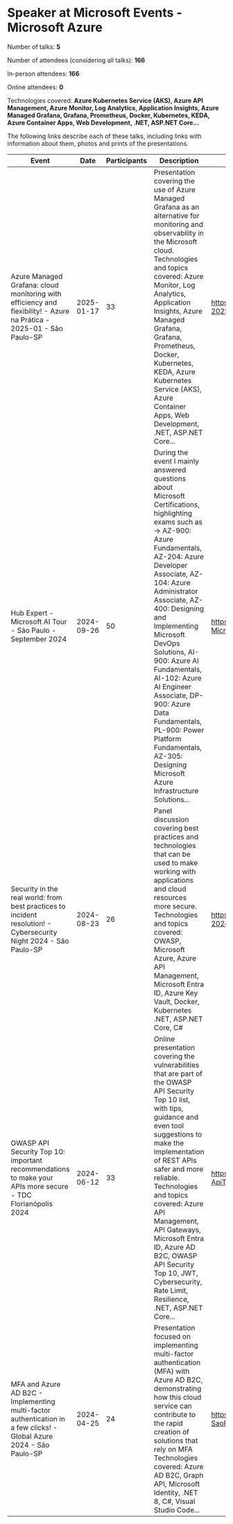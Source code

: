 # Speaker at Microsoft Events - Microsoft Azure

Number of talks: **5**

Number of attendees (considering all talks): **166**

In-person attendees: **166**

Online attendees: **0**

Technologies covered: **Azure Kubernetes Service (AKS), Azure API Management, Azure Monitor, Log Analytics, Application Insights, Azure Managed Grafana, Grafana, Prometheus, Docker, Kubernetes, KEDA, Azure Container Apps, Web Development, .NET, ASP.NET Core...**

The following links describe each of these talks, including links with information about them, photos and prints of the presentations.

| Event | Date | Participants | Description | Link | 
| ------------| ---- | ------------ | ---- | ---- |
| Azure Managed Grafana: cloud monitoring with efficiency and flexibility! - Azure na Prática - 2025-01 - São Paulo-SP | 2025-01-17 |  33 | Presentation covering the use of Azure Managed Grafana as an alternative for monitoring and observability in the Microsoft cloud.<br/>Technologies and topics covered: Azure Monitor, Log Analytics, Application Insights, Azure Managed Grafana, Grafana, Prometheus, Docker, Kubernetes, KEDA, Azure Kubernetes Service (AKS), Azure Container Apps, Web Development, .NET, ASP.NET Core... | https://github.com/azurenapratica/ANP-Meetup-2025-01 |
| Hub Expert - Microsoft AI Tour - São Paulo - September 2024 | 2024-09-26 | 50 | During the event I mainly answered questions about Microsoft Certifications, highlighting exams such as -> AZ-900: Azure Fundamentals, AZ-204: Azure Developer Associate, AZ-104: Azure Administrator Associate, AZ-400: Designing and Implementing Microsoft DevOps Solutions, AI-900: Azure AI Fundamentals, AI-102: Azure AI Engineer Associate, DP-900: Azure Data Fundamentals, PL-900: Power Platform Fundamentals, AZ-305: Designing Microsoft Azure Infrastructure Solutions... | https://github.com/renatogroffe/HubExpert-MicrosoftAITour-2024-09 |
| Security in the real world: from best practices to incident resolution! - Cybersecurity Night 2024 - São Paulo-SP | 2024-08-23 | 26 | Panel discussion covering best practices and technologies that can be used to make working with applications and cloud resources more secure.<br/>Technologies and topics covered: OWASP, Microsoft Azure, Azure API Management, Microsoft Entra ID, Azure Key Vault, Docker, Kubernetes .NET, ASP.NET Core, C# | https://github.com/DotNetSP/CybersecurityNight-2024-08 |
| OWASP API Security Top 10: important recommendations to make your APIs more secure - TDC Florianópolis 2024 | 2024-06-12 | 33 | Online presentation covering the vulnerabilities that are part of the OWASP API Security Top 10 list, with tips, guidance and even tool suggestions to make the implementation of REST APIs safer and more reliable.<br/>Technologies and topics covered: Azure API Management, API Gateways, Microsoft Entra ID, Azure AD B2C, OWASP API Security Top 10, JWT, Cybersecurity, Rate Limit, Resilience, .NET, ASP.NET Core... | https://github.com/renatogroffe/OWASP-ApiTop10-Vulnerabilites_TDCFloripa2024 |
| MFA and Azure AD B2C - Implementing multi-factor authentication in a few clicks! - Global Azure 2024 - São Paulo-SP | 2024-04-25 |  24 | Presentation focused on implementing multi-factor authentication (MFA) with Azure AD B2C, demonstrating how this cloud service can contribute to the rapid creation of solutions that rely on MFA<br/>Technologies covered: Azure AD B2C, Graph API, Microsoft Identity, .NET 8, C#, Visual Studio Code... | https://github.com/DotNetSP/GlobalAzure-SaoPaulo-2024 |